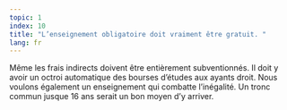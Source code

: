 ```yaml
---
topic: 1
index: 10
title: "L’enseignement obligatoire doit vraiment être gratuit. "
lang: fr
---
```

Même les frais indirects doivent être entièrement subventionnés. Il doit y
avoir un octroi automatique des bourses d’études aux ayants droit.
Nous voulons également un enseignement qui combatte l’inégalité. Un tronc
commun jusque 16 ans serait un bon moyen d’y arriver.
